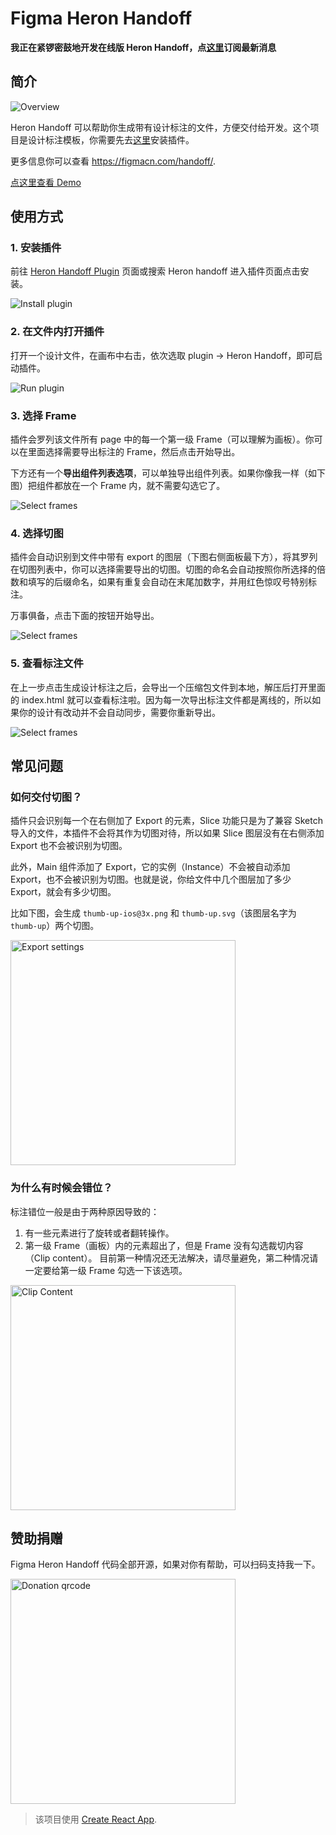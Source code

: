 # Figma Heron Handoff

**我正在紧锣密鼓地开发在线版 Heron Handoff，点[这里](https://heron.design)订阅最新消息**

## 简介

<img alt="Overview" src="./imgs/overview.png"/>

Heron Handoff 可以帮助你生成带有设计标注的文件，方便交付给开发。这个项目是设计标注模板，你需要先去[这里](https://www.figma.com/community/plugin/830051293378016221/Heron-Handoff)安装插件。

更多信息你可以查看 https://figmacn.com/handoff/.

[点这里查看 Demo](https://figmacn.com/handoff?demo=1)

## 使用方式

### 1. 安装插件
前往 [Heron Handoff Plugin](https://www.figma.com/community/plugin/830051293378016221/Heron-Handoff) 页面或搜索 Heron handoff 进入插件页面点击安装。

<img alt="Install plugin" src="./imgs/install.png"/>

### 2. 在文件内打开插件
打开一个设计文件，在画布中右击，依次选取 plugin -> Heron Handoff，即可启动插件。

<img alt="Run plugin" src="./imgs/run.png"/>

### 3. 选择 Frame
插件会罗列该文件所有 page 中的每一个第一级 Frame（可以理解为画板）。你可以在里面选择需要导出标注的 Frame，然后点击开始导出。

下方还有一个**导出组件列表选项**，可以单独导出组件列表。如果你像我一样（如下图）把组件都放在一个 Frame 内，就不需要勾选它了。

<img alt="Select frames" src="./imgs/select.png"/>

### 4. 选择切图
插件会自动识别到文件中带有 export 的图层（下图右侧面板最下方），将其罗列在切图列表中，你可以选择需要导出的切图。切图的命名会自动按照你所选择的倍数和填写的后缀命名，如果有重复会自动在末尾加数字，并用红色惊叹号特别标注。

万事俱备，点击下面的按钮开始导出。

<img alt="Select frames" src="./imgs/export.png"/>

### 5. 查看标注文件
在上一步点击生成设计标注之后，会导出一个压缩包文件到本地，解压后打开里面的 index.html 就可以查看标注啦。因为每一次导出标注文件都是离线的，所以如果你的设计有改动并不会自动同步，需要你重新导出。

<img alt="Select frames" src="./imgs/view.png"/>

## 常见问题

### 如何交付切图？
插件只会识别每一个在右侧加了 Export 的元素，Slice 功能只是为了兼容 Sketch 导入的文件，本插件不会将其作为切图对待，所以如果 Slice 图层没有在右侧添加 Export 也不会被识别为切图。

此外，Main 组件添加了 Export，它的实例（Instance）不会被自动添加 Export，也不会被识别为切图。也就是说，你给文件中几个图层加了多少 Export，就会有多少切图。

比如下图，会生成 `thumb-up-ios@3x.png` 和 `thumb-up.svg`（该图层名字为 `thumb-up`）两个切图。

<img alt="Export settings" src="./imgs/exports.png" width="360"/>

### 为什么有时候会错位？
标注错位一般是由于两种原因导致的：
1. 有一些元素进行了旋转或者翻转操作。
2. 第一级 Frame（画板）内的元素超出了，但是 Frame 没有勾选裁切内容（Clip content）。
目前第一种情况还无法解决，请尽量避免，第二种情况请一定要给第一级 Frame 勾选一下该选项。

<img alt="Clip Content" src="./imgs/clip-content.png" width="360"/>

## 赞助捐赠
Figma Heron Handoff 代码全部开源，如果对你有帮助，可以扫码支持我一下。

<img alt="Donation qrcode" src="./imgs/coffee-qrcode.jpg" width="360"/>

>该项目使用 [Create React App](https://github.com/facebook/create-react-app).
